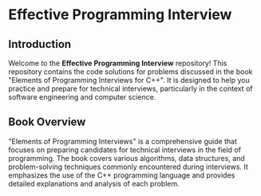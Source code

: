 # Effective Programming Interview

## Introduction

Welcome to the **Effective Programming Interview** repository! This repository contains the code solutions for problems discussed in the book "Elements of Programming Interviews for C++". It is designed to help you practice and prepare for technical interviews, particularly in the context of software engineering and computer science.

## Book Overview

"Elements of Programming Interviews" is a comprehensive guide that focuses on preparing candidates for technical interviews in the field of programming. The book covers various algorithms, data structures, and problem-solving techniques commonly encountered during interviews. It emphasizes the use of the C++ programming language and provides detailed explanations and analysis of each problem.

